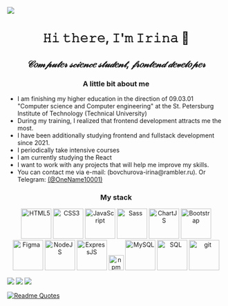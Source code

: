 ![](https://komarev.com/ghpvc/?username=Iri5)


<p>
  <h1 align='center'>𝙷𝚒 𝚝𝚑𝚎𝚛𝚎, 𝙸'𝚖 𝙸𝚛𝚒𝚗𝚊 👋</h1>
  <h2 align='center'><em>𝒞𝑜𝓂𝓅𝓊𝓉𝑒𝓇 𝓈𝒸𝒾𝑒𝓃𝒸𝑒 𝓈𝓉𝓊𝒹𝑒𝓃𝓉, 𝒻𝓇𝑜𝓃𝓉𝑒𝓃𝒹 𝒹𝑒𝓋𝑒𝓁𝑜𝓅𝑒𝓇</em></h2>
  <h3 align='center'>A little bit about me</h3>
  <ul>
    <li>I am finishing my higher education in the direction of 09.03.01 "Computer science and Computer engineering" at the St. Petersburg Institute of Technology (Technical University)</li>
    <li>During my training, I realized that frontend development attracts me the most.</li>
    <li>I have been additionally studying frontend and fullstack development since 2021.</li>
    <li>I periodically take intensive courses</li>
    <li>I am currently studying the React</li>
    <li>I want to work with any projects that will help me improve my skills.</li>
    <li>You can contact me via e-mail: (bovchurova-irina@rambler.ru). Or Telegram: <a href="https://t.me/OneName10001" target="_blank" rel="noopener">(@OneName10001)</a></li>
  </ul>
  <h3 align='center'>My stack</h3>
<div align='center'>
  <img height=70px title='HTML5' src="https://www.svgrepo.com/show/183637/html5.svg">
  <img height=70px title='CSS3' src="https://user-images.githubusercontent.com/32133198/189509182-19b0121b-fec8-47d7-a334-6a6cf2535ed7.png">
  <img height=70px title='JavaScript' src="https://fuzeservers.ru/wp-content/uploads/9/3/a/93a14a817aba78c219b6421198863989.png">
  <img height=70px title='Sass' src="https://web-creator.ru/technologies/sass.png">
  <img height=70px title='ChartJS' src="https://seeklogo.com/images/C/chart-js-logo-BB0E7C3308-seeklogo.com.png">
  <img height=70px title='Bootstrap' src="https://bajrangitech.com/wp-content/uploads/2022/06/btlogo-1.png">
  <img height=70px title='Figma' src="https://avatars.mds.yandex.net/i?id=854effcdea8e7631384f6ffdc62ae1e5506b0d88-12503309-images-thumbs&n=13">
  <img height=70px title='NodeJS' src="https://upload.wikimedia.org/wikipedia/commons/thumb/d/d9/Node.js_logo.svg/1180px-Node.js_logo.svg.png">
  <img height=70px title='ExpressJS' src="https://i2.wp.com/miro.medium.com/0*e4r6qOAEkAzLzFEN.png">
  <img height=35px title='npm' src="https://andrejgajdos.com/wp-content/uploads/2019/11/npm-logo-1024x400@2x.png">
  <img height=70px title='MySQL' src="https://losst.pro/wp-content/uploads/2016/12/MySQL.svg_.png">
  <img height=70px title='SQL' src="https://logos-download.com/wp-content/uploads/2023/02/Azure_SQL_Database_Logo-1544x2048.png">
  <img height=70px title='git' src="https://www.clouddynamicshk.com/wp-content/uploads/2014/03/git2.png">
</div>
</p>
 
![](https://github-profile-summary-cards.vercel.app/api/cards/profile-details?username=Iri5&theme=2077)
![](https://github-profile-summary-cards.vercel.app/api/cards/productive-time?username=Iri5&theme=2077)
![](http://github-profile-summary-cards.vercel.app/api/cards/most-commit-language?username=Iri5&theme=2077)


[![Readme Quotes](https://quotes-github-readme.vercel.app/api?type=horizontal&theme=dark)](https://github.com/piyushsuthar/github-readme-quotes)
<!--
**Iri5/Iri5** is a ✨ _special_ ✨ repository because its `README.md` (this file) appears on your GitHub profile.

Here are some ideas to get you started:

- 🔭 I’m currently working on ...
- 🌱 I’m currently learning ...
- 👯 I’m looking to collaborate on ...
- 🤔 I’m looking for help with ...
- 💬 Ask me about ...
- 📫 How to reach me: ...
- 😄 Pronouns: ...
- ⚡ Fun fact: ...
-->
